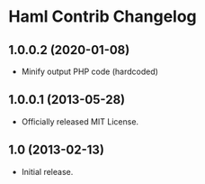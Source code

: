 # Haml Contrib Changelog


## 1.0.0.2 (2020-01-08)
* Minify output PHP code (hardcoded)


## 1.0.0.1 (2013-05-28)

* Officially released MIT License.

## 1.0 (2013-02-13)

* Initial release.